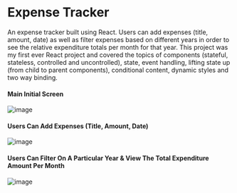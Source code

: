 # Expense Tracker

An expense tracker built using React. Users can add expenses (title, amount, date) as well as filter expenses based on different years in order to see the relative expenditure totals per month for that year. This project was my first ever React project and covered the topics of components (stateful, stateless, controlled and uncontrolled), state, event handling, lifting state up (from child to parent components), conditional content, dynamic styles and two way binding.

#### Main Initial Screen

![image](https://github.com/stephenkettley/expense-tracker/assets/109079565/6856a60b-d366-4648-bf4d-cda26cda9856)

#### Users Can Add Expenses (Title, Amount, Date)

![image](https://github.com/stephenkettley/expense-tracker/assets/109079565/69515e03-ac03-4362-b458-72108d9b1341)

#### Users Can Filter On A Particular Year & View The Total Expenditure Amount Per Month

![image](https://github.com/stephenkettley/expense-tracker/assets/109079565/3a48d31c-8c1d-44ab-b961-0b2c133b2500)






